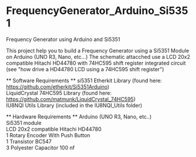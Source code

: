 # FrequencyGenerator_Arduino_Si5351
Frequency Generator using Arduino and Si5351

This project help you to build a Frequency Generator using a Si5351 Module on Arduino (UNO R3, Nano, etc...)
The schematic attacched use a LCD 20x2 compatible Hitachi HD44780 with 74HC595 shift register integrated circuit (see "how drive a HD44780 LCD using a 74HC595 shift register")

** Software Requirements **
si5351 Etherkit Library (found here: https://github.com/etherkit/Si5351Arduino)<br>
LiquidCrystal 74HC595 Library (found here: https://github.com/matmunk/LiquidCrystal_74HC595)<br>
IU8NQI Utils Library (included in the IU8NQI_Utils folder)<br>

** Hardware Requirements **
Arduino (UNO R3, Nano, etc..)<br>
Si5351 module<br>
LCD 20x2 compatible Hitachi HD44780<br>
1 Rotary Encoder With Push Button<br>
1 Transistor BC547<br>
3 Polyester Capacitor 100 nf<br>



